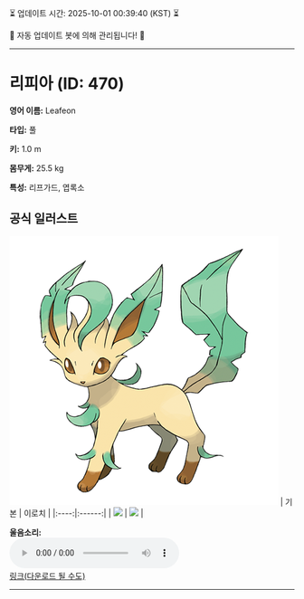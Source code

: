 
⏳ 업데이트 시간: 2025-10-01 00:39:40 (KST) ⏳

🤖 자동 업데이트 봇에 의해 관리됩니다! 🤖

---

# 리피아 (ID: 470)
**영어 이름:** Leafeon

**타입:** 풀

**키:** 1.0 m

**몸무게:** 25.5 kg

**특성:** 리프가드, 엽록소

## 공식 일러스트
![](https://raw.githubusercontent.com/PokeAPI/sprites/master/sprites/pokemon/other/official-artwork/470.png)
| 기본 | 이로치 |
|:----:|:------:|
| <img src="http://play.pokemonshowdown.com/sprites/ani/leafeon.gif" width="200"> | <img src="http://play.pokemonshowdown.com/sprites/ani-shiny/leafeon.gif" width="200"> |

**울음소리:**<br><audio controls src="https://raw.githubusercontent.com/PokeAPI/cries/main/cries/pokemon/latest/470.ogg"></audio><br> [링크(다운로드 될 수도)](https://raw.githubusercontent.com/PokeAPI/cries/main/cries/pokemon/latest/470.ogg)


---
